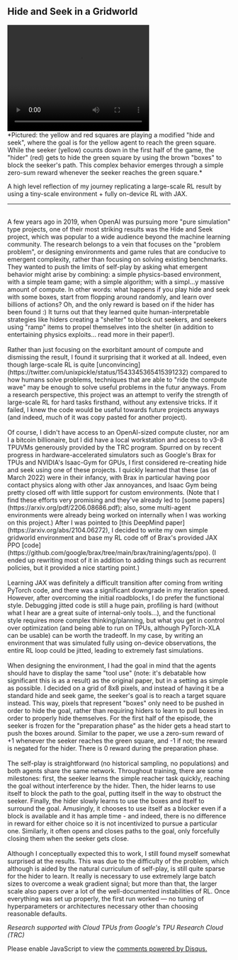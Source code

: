 ## Hide and Seek in a Gridworld
<video width="320" height="240" controls>
  <source src="/images/squares.mp4" type="video/mp4">
Your browser does not support the video tag.
</video>
<br>
*Pictured: the yellow and red squares are playing a modified "hide and seek", where the goal is for the yellow agent to reach the green square. While the seeker (yellow) counts down in the first half of the game, the "hider" (red) gets to hide the green square by using the brown "boxes" to block the seeker's path. This complex behavior emerges through a simple zero-sum reward whenever the seeker reaches the green square.*

A high level reflection of my journey replicating a large-scale RL result by using a tiny-scale environment + fully on-device RL with JAX. 
<br>
<hr/>
<br>
A few years ago in 2019, when OpenAI was pursuing more "pure simulation" type projects, one of their most striking results was the Hide and Seek project, which was popular to a wide audience beyond the machine learning community. The research belongs to a vein that focuses on the "problem problem", or designing environments and game rules that are conducive to emergent complexity, rather than focusing on solving existing benchmarks. They wanted to push the limits of self-play by asking what emergent behavior might arise by combining: a simple physics-based environment, with a simple team game; with a simple algorithm; with a simpl...y massive amount of compute. In other words: what happens if you play hide and seek with some boxes, start from flopping around randomly, and learn over billions of actions? Oh, and the only reward is based on if the hider has been found :) It turns out that they learned quite human-interpretable strategies like hiders creating a "shelter" to block out seekers, and seekers using "ramp" items to propel themselves into the shelter (in addition to entertaining physics exploits... read more in their paper!). 
<br>
<br>
Rather than just focusing on the exorbitant amount of compute and dismissing the result, I found it surprising that it worked at all. Indeed, even though large-scale RL is quite [unconvincing](https://twitter.com/unixpickle/status/1543345365415391232) compared to how humans solve problems, techniques that are able to "ride the compute wave" may be enough to solve useful problems in the futur anyways. From a research perspective, this project was an attempt to verify the strength of large-scale RL for hard tasks firsthand, without any extensive tricks. If it failed, I knew the code would be useful towards future projects anyways (and indeed, much of it was copy pasted for another project).
<br>
<br>
Of course, I didn't have access to an OpenAI-sized compute cluster, nor am I a bitcoin billionaire, but I did have a local workstation and access to v3-8 TPUVMs generously provided by the TRC program. Spurred on by recent progress in hardware-accelerated simulators such as Google's Brax for TPUs and NVIDIA's Isaac-Gym for GPUs, I first considered re-creating hide and seek using one of these projects. I quickly learned that these (as of March 2022) were in their infancy, with Brax in particular having poor contact physics along with other Jax annoyances, and Isaac Gym being pretty closed off with little support for custom environments. (Note that I find these efforts very promising and they've already led to [some papers](https://arxiv.org/pdf/2206.08686.pdf); also, some multi-agent environments were already being worked on internally when I was working on this project.) After I was pointed to [this DeepMind paper](https://arxiv.org/abs/2104.06272), I decided to write my own simple gridworld environment and base my RL code off of Brax's provided JAX PPO [code](https://github.com/google/brax/tree/main/brax/training/agents/ppo). (I ended up rewriting most of it in addition to adding things such as recurrent policies, but it provided a nice starting point.)
<br>
<br>
Learning JAX was definitely a difficult transition after coming from writing PyTorch code, and there was  a significant downgrade in my iteration speed. However, after overcoming the initial roadblocks, I do prefer the functional style. Debugging jitted code is still a huge pain, profiling is hard (without what I hear are a great suite of internal-only tools...), and the functional style requires more complex thinking/planning, but what you get in control over optimization (and being able to run on TPUs, although PyTorch-XLA can be usable) can be worth the tradeoff. In my case, by writing an environment that was simulated fully using on-device observations, the entire RL loop could be jitted, leading to extremely fast simulations.
<br>
<br>
When designing the environment, I had the goal in mind that the agents should have to display the same "tool use" (note: it's debatable how significant this is as a result) as the original paper, but in a setting as simple as possible. I decided on a grid of 8x8 pixels, and instead of having it be a standard hide and seek game, the seeker's goal is to reach a target square instead. This way, pixels that represent "boxes" only need to be pushed in order to hide the goal, rather than requiring hiders to learn to pull boxes in order to properly hide themselves. For the first half of the episode, the seeker is frozen for the "preparation phase" as the hider gets a head start to push the boxes around.  Similar to the paper, we use a zero-sum reward of +1 whenever the seeker reaches the green square, and -1 if not; the reward is negated for the hider. There is 0 reward during the preparation phase. 
<br>
<br>
The self-play is straightforward (no historical sampling, no populations) and both agents share the same network. Throughout training, there are some milestones: first, the seeker learns the simple reacher task quickly, reaching the goal without interference by the hider. Then, the hider learns to use itself to block the path to the goal, putting itself in the way to obstruct the seeker. Finally, the hider slowly learns to use the boxes and itself to surround the goal. Amusingly, it chooses to use itself as a blocker even if a block is available and it has ample time - and indeed, there is no difference in reward for either choice so it is not incentivized to pursue a particular one. Similarly, it often opens and closes paths to the goal, only forcefully closing them when the seeker gets close.
<br>
<br>
Although I conceptually expected this to work, I still found myself somewhat surprised at the results. This was due to the difficulty of the problem, which although is aided by the natural curriculum of self-play, is still quite sparse for the hider to learn. It really is necessary to use extremely large batch sizes to overcome a weak gradient signal; but more than that, the larger scale also papers over a lot of the well-documented instabilities of RL. Once everything was set up properly, the first run worked — no tuning of hyperparameters or architectures necessary other than choosing reasonable defaults.

*Research supported with Cloud TPUs from Google's TPU Research Cloud (TRC)*

<div id="disqus_thread"></div>
<script>
    /**
    *  RECOMMENDED CONFIGURATION VARIABLES: EDIT AND UNCOMMENT THE SECTION BELOW TO INSERT DYNAMIC VALUES FROM YOUR PLATFORM OR CMS.
    *  LEARN WHY DEFINING THESE VARIABLES IS IMPORTANT: https://disqus.com/admin/universalcode/#configuration-variables    */
    /*
    var disqus_config = function () {
    this.page.url = PAGE_URL;  // Replace PAGE_URL with your page's canonical URL variable
    this.page.identifier = PAGE_IDENTIFIER; // Replace PAGE_IDENTIFIER with your page's unique identifier variable
    };
    */
    (function() { // DON'T EDIT BELOW THIS LINE
    var d = document, s = d.createElement('script');
    s.src = 'https://bycn-github-io-2.disqus.com/embed.js';
    s.setAttribute('data-timestamp', +new Date());
    (d.head || d.body).appendChild(s);
    })();
</script>
<noscript>Please enable JavaScript to view the <a href="https://disqus.com/?ref_noscript">comments powered by Disqus.</a></noscript>
